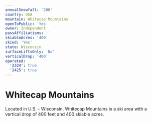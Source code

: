 ```yaml
---
annualSnowfall: '200'
country: USA
mountain: Whitecap Mountains
openToPublic: 'Yes'
owner: Independent
passAffiliations: ''
skiableAcres: '400'
skied: 'Yes'
state: Wisconsin
surfaceLiftsOnly: 'No'
verticalDrop: '400'
operated:
  '2324': true
  '2425': true
---
```



# Whitecap Mountains

Located in U.S. - Wisconsin, Whitecap Mountains is a ski area with a vertical drop of 400 feet and 400 skiable acres.
